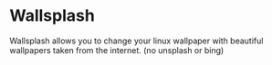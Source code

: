 # Wallsplash
Wallsplash allows you to change your linux wallpaper with beautiful wallpapers taken from the internet. (no unsplash or bing)
